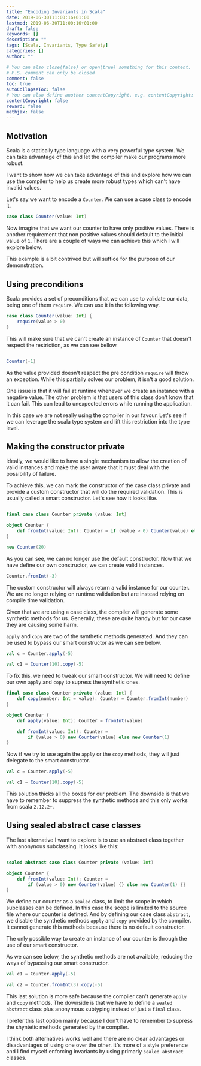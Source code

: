 ```yaml
---
title: "Encoding Invariants in Scala"
date: 2019-06-30T11:00:16+01:00
lastmod: 2019-06-30T11:00:16+01:00
draft: false
keywords: []
description: ""
tags: [Scala, Invariants, Type Safety]
categories: []
author: ""

# You can also close(false) or open(true) something for this content.
# P.S. comment can only be closed
comment: false
toc: true
autoCollapseToc: false
# You can also define another contentCopyright. e.g. contentCopyright: "This is another copyright."
contentCopyright: false
reward: false
mathjax: false
---
```


<!--more-->

## Motivation

Scala is a statically type language with a very powerful type system. We can take advantage of this and let the compiler make our programs more robust.

I want to show how we can take advantage of this and explore how we can use the compiler to help us create more robust types which can't have invalid values.

Let's say we want to encode a `Counter`. We can use a case class to encode it.

```scala mdoc
case class Counter(value: Int)
```

Now imagine that we want our counter to have only positive values. There is another requirement that non positive values should default to the initial value of `1`.
There are a couple of ways we can achieve this which I will explore below.

This example is a bit contrived but will suffice for the purpose of our demonstration.

## Using preconditions

Scala provides a set of preconditions that we can use to validate our data, being one of them `require`.
We can use it in the following way.

```scala mdoc:reset
case class Counter(value: Int) {
    require(value > 0)
}
```

This will make sure that we can't create an instance of `Counter` that doesn't respect the restriction, as we can see bellow.

```scala mdoc:crash

Counter(-1)

```

As the value provided doesn't respect the pre condition `require` will throw an exception.
While this partially solves our problem, it isn't a good solution.

One issue is that it will fail at runtime whenever we create an instance with a negative value. The other problem is that users of this class don't know that it can fail. This can lead to unexpected errors while running the application.

In this case we are not really using the compiler in our favour.
Let's see if we can leverage the scala type system and lift this restriction into the type level.

## Making the constructor private

Ideally, we would like to have a single mechanism to allow the creation of valid instances and make the user aware that it must deal with the possibility of failure.

To achieve this, we can mark the constructor of the case class private and provide a custom constructor that will do the required validation. This is usually called a smart constructor.
Let's see how it looks like.

```scala mdoc:reset

final case class Counter private (value: Int)

object Counter {
    def fromInt(value: Int): Counter = if (value > 0) Counter(value) else Counter(1)
}
```

```scala mdoc:fail
new Counter(20)
```

As you can see, we can no longer use the default constructor. 
Now that we have define our own constructor, we can create valid instances.

```scala mdoc
Counter.fromInt(-3)
```

The custom constructor will always return a valid instance for our counter.
We are no longer relying on runtime validation but are instead relying on compile time validation.

Given that we are using a case class, the compiler will generate some synthetic methods for us. Generally, these are quite handy but for our case they are causing some harm.

`apply` and `copy` are two of the synthetic methods generated. And they can be used to bypass our smart constructor as we can see below.

```scala mdoc
val c = Counter.apply(-5)

val c1 = Counter(10).copy(-5)

```

To fix this, we need to tweak our smart constructor. We will need to define our own `apply` and `copy` to supress the synthetic ones.

```scala mdoc:reset
final case class Counter private (value: Int) {
    def copy(number: Int = value): Counter = Counter.fromInt(number)
}

object Counter {
    def apply(value: Int): Counter = fromInt(value)

    def fromInt(value: Int): Counter = 
        if (value > 0) new Counter(value) else new Counter(1)
}
```

Now if we try to use again the `apply` or the `copy` methods, they will just delegate to the smart constructor.

```scala mdoc
val c = Counter.apply(-5)

val c1 = Counter(10).copy(-5)
``` 

This solution thicks all the boxes for our problem. The downside is that we have to remember to suppress the synthetic methods and this only works from scala `2.12.2+`.

## Using sealed abstract case classes

The last alternative I want to explore is to use an abstract class together with anonynous subclassing. It looks like this:

```scala mdoc:reset

sealed abstract case class Counter private (value: Int)

object Counter {
    def fromInt(value: Int): Counter =
        if (value > 0) new Counter(value) {} else new Counter(1) {}
}
```

We define our counter as a `sealed` class, to limit the scope in which subclasses can be defined. In this case the scope is limited to the source file where our counter is defined.
And by defining our case class `abstract`, we disable the synthetic methods `apply` and `copy` provided by the compiler. It cannot generate this methods because there is no default constructor.

The only possible way to create an instance of our counter is through the use of our smart constructor.

As we can see below, the synthetic methods are not available, reducing the ways of bypassing our smart constructor.

```scala mdoc:fail
val c1 = Counter.apply(-5)

val c2 = Counter.fromInt(3).copy(-5)

```

This last solution is more safe because the compiler can't generate `apply` and `copy` methods. The downside is that we have to define a `sealed abstract` class plus anonymous subtyping instead of just a `final` class.

I prefer this last option mainly because I don't have to remember to supress the shyntetic methods generated by the compiler.

I think both alternatives works well and there are no clear advantages or disadvantages of using one over the other. It's more of a style preference and I find myself enforcing invariants by using primarly `sealed abstract` classes.

[refined]: https://github.com/fthomas/refined